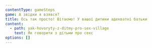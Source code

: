 ```yaml
---
contentType: gameSteps
game: А звідки я взявся?
title: Ось так просто! Вітаємо! У вашої дитини адекватні батьки
content:
  - path: yak-hovoryty-z-ditmy-pro-sex-village
    text: Як говорити з дітьми про секс
options: []
---
```


